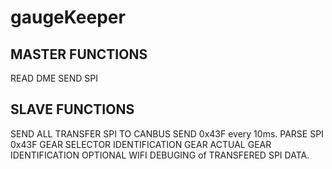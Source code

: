 # gaugeKeeper
MASTER FUNCTIONS
-----------------
READ DME 
SEND SPI


SLAVE FUNCTIONS
------------------
SEND ALL TRANSFER SPI TO CANBUS
SEND 0x43F every 10ms.
PARSE SPI 0x43F 
GEAR SELECTOR IDENTIFICATION
GEAR ACTUAL GEAR IDENTIFICATION
OPTIONAL WIFI DEBUGING of TRANSFERED SPI DATA.
